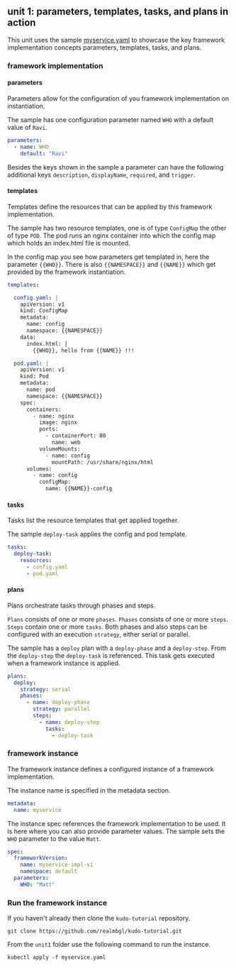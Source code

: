 ## unit 1: parameters, templates, tasks, and plans in action

This unit uses the sample [myservice.yaml](myservice.yaml) to showcase the key framework implementation concepts parameters, templates, tasks, and plans.

### framework implementation

#### parameters

Parameters allow for the configuration of you framework implementation on instantiation.

The sample has one configuration parameter named `WHO` with a default value of `Ravi`.

```yaml
parameters:
  - name: WHO
    default: "Ravi"
```

Besides the keys shown in the sample a parameter can have the following additional keys `description`, `displayName`, `required`, and `trigger`.


#### templates

Templates define the resources that can be applied by this framework implementation.

The sample has two resource templates, one is of type `ConfigMap` the other of type `POD`. The pod runs an nginx container into which the config map which holds an index.html file is mounted.

In the config map you see how parameters get templated in, here the parameter `{{WHO}}`. There is also `{{NAMESPACE}}` and `{{NAME}}` which get provided by the framework instantiation.


```yaml
templates:

  config.yaml: |
    apiVersion: v1
    kind: ConfigMap
    metadata:
      name: config
      namespace: {{NAMESPACE}}
    data:
      index.html: |
        {{WHO}}, hello from {{NAME}} !!!

  pod.yaml: |
    apiVersion: v1
    kind: Pod
    metadata:
      name: pod
      namespace: {{NAMESPACE}}
    spec:
      containers:
        - name: nginx
          image: nginx
          ports:
            - containerPort: 80
              name: web
          volumeMounts:
            - name: config
              mountPath: /usr/share/nginx/html
      volumes:
        - name: config
          configMap:
            name: {{NAME}}-config
```

#### tasks

Tasks list the resource templates that get applied together.

The sample `deploy-task` applies the config and pod template.

```yaml
tasks:
  deploy-task:
    resources:
      - config.yaml
      - pod.yaml
```

#### plans

Plans orchestrate tasks through phases and steps.

`Plans` consists of one or more `phases`. `Phases` consists of one or more `steps`. `Steps` contain one or more `tasks`. Both phases and also steps can be configured with an execution `strategy`, either serial or parallel.

The sample has a `deploy` plan with a `deploy-phase` and a `deploy-step`. From the `deploy-step` the `deploy-task` is referenced. This task gets executed when a framework instance is applied.

```yaml
plans:
  deploy:
    strategy: serial
    phases:
      - name: deploy-phase
        strategy: parallel
        steps:
          - name: deploy-step
            tasks:
              - deploy-task
```


### framework instance

The framework instance defines a configured instance of a framework implementation.

The instance name is specified in the metadata section.
```yaml
metadata:
  name: myservice
```

The instance spec references the framework implementation to be used. It is here where you can also provide parameter values. The sample sets the `WHO` parameter to the value `Matt`.
```yaml
spec:
  frameworkVersion:
    name: myservice-impl-v1
    namespace: default
  parameters:
    WHO: "Matt"
```

### Run the framework instance

If you haven't already then clone the `kudo-tutorial` repository.

```
git clone https://github.com/realmbgl/kudo-tutorial.git
```

From the `unit1` folder use the following command to run the instance.

```
kubectl apply -f myservice.yaml
```
